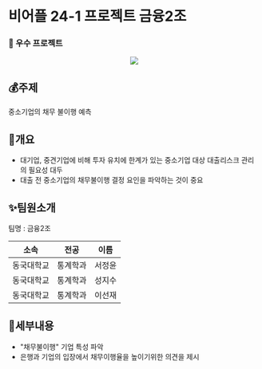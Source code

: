 # 비어플 24-1 프로젝트 금융2조

### 🥇 우수 프로젝트
<p align="center">
  <img src="https://github.com/user-attachments/assets/52b6d732-8af0-409a-a780-05c94a675a17">

## 💰주제
중소기업의 채무 불이행 예측

## 🐶개요
- 대기업, 중견기업에 비해 투자 유치에 한계가 있는 중소기업 대상 대출리스크 관리의 필요성 대두
- 대출 전 중소기업의 채무불이행 결정 요인을 파악하는 것이 중요

## ✨팀원소개
<p> 팀명 : 금융2조 </p>

|    소속    |   전공  |  이름  |
| :--------: | :-----: | :----: |
| 동국대학교 | 통계학과 | 서정윤 |
| 동국대학교 | 통계학과 | 성지수 |
| 동국대학교 | 통계학과 | 이선재 |

## 📌세부내용
- "채무불이행" 기업 특성 파악
- 은행과 기업의 입장에서 채무이행율을 높이기위한 의견을 제시
